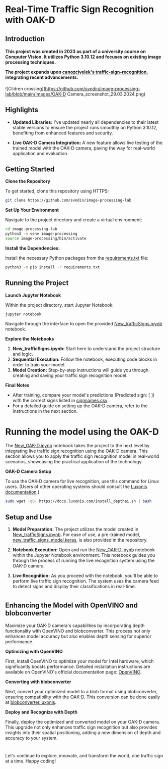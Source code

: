 # **Real-Time Traffic Sign Recognition with OAK-D** #

## Introduction

<h4><strong>This project was created in 2023 as part of a university course on Computer Vision. It utilizes Python 3.10.12 and focuses on existing image processing techniques.

The project expands upon [canozcivelek's traffic-sign-recognition](https://github.com/canozcivelek/traffic-sign-recognition), integrating recent advancements. </h4></strong>

![Cildren crossing](https://github.com/svndin/image-processing-lab/blob/main/Images/OAK-D Camera_screenshot_29.03.2024.png)

## Highlights

- **Updated Libraries:** I've updated nearly all dependencies to their latest stable versions to ensure the project runs smoothly on Python 3.10.12, benefiting from enhanced features and security.

- **Live OAK-D Camera Integration:** A new feature allows live testing of the trained model with the OAK-D camera, paving the way for real-world application and evaluation.

## Getting Started

**Clone the Repository**

To get started, clone this repository using HTTPS:
```bash
git clone https://github.com/svndin/image-processing-lab
```
**Set Up Your Environment**

Navigate to the project directory and create a virtual environment:
```bash
cd image-processing-lab
python3 -m venv image-processing
source image-processing/bin/activate
```
**Install the Dependencies:**

Install the necessary Python packages from the [requirements.txt](https://github.com/svndin/image-processing-lab/blob/main/requirements.txt) file:
```bash
python3 -m pip install -r requirements.txt
```

## Running the Project

**Launch Jupyter Notebook**

Within the project directory, start Jupyter Notebook:
```bash
jupyter notebook
```
Navigate through the interface to open the provided [New_trafficSigns.ipynb](https://github.com/svndin/image-processing-lab/blob/main/New_trafficSigns.ipynb) notebook.

**Explore the Notebooks**

1. **New_trafficSigns.ipynb:** Start here to understand the project structure and logic.
2. **Sequential Execution:** Follow the notebook, executing code blocks in order to train your model.
3. **Model Creation:** Step-by-step instructions will guide you through creating and saving your traffic sign recognition model.

**Final Notes**

- After training, compare your model's predictions (Predicted sign: [ ]) with the correct signs listed in [signnames.csv](https://github.com/svndin/image-processing-lab/blob/main/signnames.csv).
- For a detailed guide on setting up the OAK-D camera, refer to the instructions in the next section.

 

#
# **Running the model using the OAK-D**

The [New_OAK-D.ipynb](https://github.com/svndin/image-processing-lab/blob/main/New_Oak-D.ipynb) notebook takes the project to the next level by integrating live traffic sign recognition using the OAK-D camera. This section allows you to apply the traffic sign recognition model in real-world scenarios, showcasing the practical application of the technology.   

**OAK-D Camera Setup**

To use the OAK-D camera for live recognition, use this command for Linux users. (Users of other operating systems should consult the  [Luxonis documentation](https://docs.luxonis.com/en/latest/pages/tutorials/first_steps/).)
```bash
sudo wget -qO- https://docs.luxonis.com/install_depthai.sh | bash
```

## Setup and Use

1. **Model Preparation:** The project utilizes the model created in [New_trafficSigns.ipynb](https://github.com/svndin/image-processing-lab/blob/main/New_trafficSigns.ipynb). For ease of use, a pre-trained model,  [new_traffic_signs_model.keras](https://github.com/svndin/image-processing-lab/new_traffic_signs_model.keras), is also provided in the repository.

2. **Notebook Execution:** Open and run the [New_OAK-D.ipynb](https://github.com/svndin/image-processing-lab/blob/main/New_Oak-D.ipynb) notebook within the Jupyter Notebook environment. This notebook guides you through the process of running the live recognition system using the OAK-D camera.

3. **Live Recognition:** As you proceed with the notebook, you'll be able to perform live traffic sign recognition. The system uses the camera feed to detect signs and display their classifications in real-time.
#

## Enhancing the Model with OpenVINO and blobconverter
Maximize your OAK-D camera's capabilities by incorporating depth functionality with OpenVINO and blobconverter. This process not only enhances model accuracy but also enables depth sensing for superior performance.

**Optimizing with OpenVINO**

First, install OpenVINO to optimize your model for Intel hardware, which significantly boosts performance. Detailed installation instructions are available on OpenVINO's official documentation page: [OpenVINO](https://docs.openvino.ai/latest/openvino_docs_install_guides_installing_openvino_linux.html).

**Converting with blobconverter**

Next, convert your optimized model to a blob format using blobconverter, ensuring compatibility with the OAK-D. This conversion can be done easily at [blobconverter.luxonis](https://blobconverter.luxonis.com).

**Deploy and Recognize with Depth**

Finally, deploy the optimized and converted model on your OAK-D camera. This upgrade not only enhances traffic sign recognition but also provides insights into their spatial positioning, adding a new dimension of depth and accuracy to your system.

#

Let's continue to explore, innovate, and transform the world, one traffic sign at a time. Happy coding!

